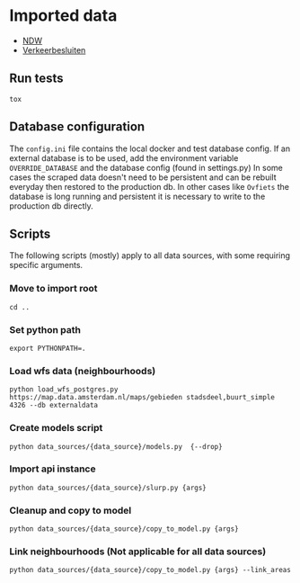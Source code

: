 Imported data
=============

* [NDW](data_sources/ndw/README.md)
* [Verkeerbesluiten](data_sources/trafficorder/README.md)


## Run tests
```
tox
```

## Database configuration

The `config.ini` file contains the local docker and test database config. If an external database is to be used, add the environment variable `OVERRIDE_DATABASE` and the database config (found in settings.py)
In some cases the scraped data doesn't need to be persistent and can be rebuilt everyday then restored to the production db. In other cases like `Ovfiets` the database is long running and persistent it is necessary to write to the production db directly.


## Scripts

The following scripts (mostly) apply to all data sources, with some requiring specific arguments.

### Move to import root
```
cd ..
```
### Set python path

```
export PYTHONPATH=.
```

### Load wfs data (neighbourhoods)

```
python load_wfs_postgres.py https://map.data.amsterdam.nl/maps/gebieden stadsdeel,buurt_simple 4326 --db externaldata
```

### Create models script

```
python data_sources/{data_source}/models.py  {--drop}
```

### Import api instance
```
python data_sources/{data_source}/slurp.py {args}
```

### Cleanup and copy to model
```
python data_sources/{data_source}/copy_to_model.py {args}
```

### Link neighbourhoods (Not applicable for all data sources)
```
python data_sources/{data_source}/copy_to_model.py {args} --link_areas
```
